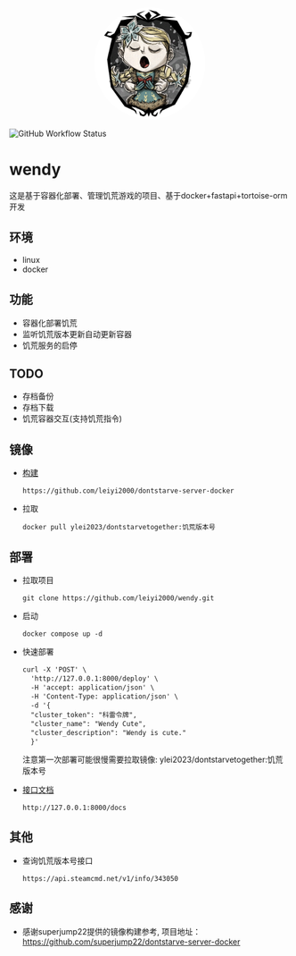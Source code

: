 <div align="center">
<img src="https://raw.githubusercontent.com/leiyi2000/wendy/main/docs/resources/logo.webp" style="width:200px; height:200px; border-radius:50%;"/>
</div>

![GitHub Workflow Status](https://img.shields.io/github/actions/workflow/status/leiyi2000/wendy/main.yml)

# wendy
这是基于容器化部署、管理饥荒游戏的项目、基于docker+fastapi+tortoise-orm开发

## 环境
- linux
- docker

## 功能
- 容器化部署饥荒
- 监听饥荒版本更新自动更新容器
- 饥荒服务的启停

## TODO
- 存档备份
- 存档下载
- 饥荒容器交互(支持饥荒指令)

## 镜像
- [构建](https://github.com/leiyi2000/dontstarve-server-docker)
  
      https://github.com/leiyi2000/dontstarve-server-docker
- 拉取

      docker pull ylei2023/dontstarvetogether:饥荒版本号

## 部署
- 拉取项目

      git clone https://github.com/leiyi2000/wendy.git
- 启动

      docker compose up -d

- 快速部署

      curl -X 'POST' \
        'http://127.0.0.1:8000/deploy' \
        -H 'accept: application/json' \
        -H 'Content-Type: application/json' \
        -d '{
        "cluster_token": "科雷令牌",
        "cluster_name": "Wendy Cute",
        "cluster_description": "Wendy is cute."
        }'
    
    注意第一次部署可能很慢需要拉取镜像: ylei2023/dontstarvetogether:饥荒版本号

- [接口文档](http://127.0.0.1:8000/docs)
      
      http://127.0.0.1:8000/docs


## 其他
- 查询饥荒版本号接口

      https://api.steamcmd.net/v1/info/343050


## 感谢
- 感谢superjump22提供的镜像构建参考, 项目地址：https://github.com/superjump22/dontstarve-server-docker
